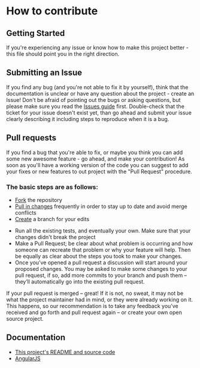 # How to contribute

## Getting Started
If you're experiencing any issue or know how to make this project better - this file should point you in the right
direction.

## Submitting an Issue
If you find any bug (and you're not able to fix it by yourself), think that the documentation is unclear or
have any question about the project - create an Issue!
Don't be afraid of pointing out the bugs or asking questions, but please make sure you read the
[Issues guide](http://guides.github.com/features/issues) first. Double-check that the ticket for your issue doesn't
exist yet, than go ahead and submit your issue clearly describing it including steps to reproduce when it
is a bug.

## Pull requests
If you find a bug that you're able to fix, or maybe you think you can add some new awesome feature - go ahead, and
make your contribution! As soon as you'll have a working version of the code you can suggest to add your fixes
or new features to out project with the "Pull Request" procedure.

### The basic steps are as follows:
* [Fork](http://guides.github.com/activities/forking/) the repository
* [Pull in changes](https://help.github.com/articles/syncing-a-fork) frequently in order to stay up to date and avoid
merge conflicts
* [Create](http://guides.github.com/introduction/flow/) a branch for your edits
<!-- TODO To implement
* Remember to follow [this](https://github.com/ajoslin/conventional-changelog/blob/master/conventions/jshint.md) conventions to write the commit messages in order to be able to automatically generate the
CHANGELOG.md file
-->
* Run all the existing tests, and eventually your own. Make sure that your changes didn't break the project
* Make a Pull Request; be clear about what problem is occurring and how someone can recreate that problem or why your
feature will help. Then be equally as clear about the steps you took to make your changes.
* Once you’ve opened a pull request a discussion will start around your proposed changes. You may be asked to make some
changes to your pull request, if so, add more commits to your branch and push them – they’ll automatically go into
the existing pull request.

If your pull request is merged – great! If it is not, no sweat, it may not be what the project maintainer had in mind,
or they were already working on it. This happens, so our recommendation is to take any feedback you’ve received and go
forth and pull request again – or create your own open source project.

## Documentation
* [This project's README and source code](https://github.com/the-software-factory/angular-darts-tournament/)
* [AngularJS](https://angularjs.org/)

